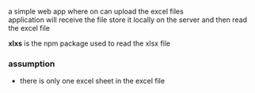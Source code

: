 a simple web app where on can upload the excel files  
application will receive the file store it locally on the server and then read the excel file


__xlxs__ is the npm package used to read the xlsx file



### assumption 
- there is only one excel sheet in the excel file